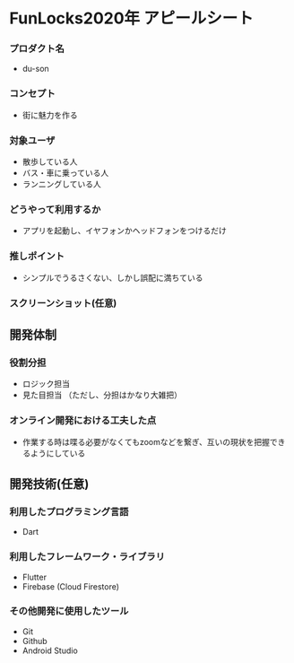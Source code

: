 # FunLocks2020年 アピールシート

### プロダクト名
 - du-son

### コンセプト
 - 街に魅力を作る

### 対象ユーザ
 - 散歩している人
 - バス・車に乗っている人
 - ランニングしている人

### どうやって利用するか
 - アプリを起動し、イヤフォンかヘッドフォンをつけるだけ

### 推しポイント
 - シンプルでうるさくない、しかし誤配に満ちている

### スクリーンショット(任意)

## 開発体制
### 役割分担
 - ロジック担当
 - 見た目担当
（ただし、分担はかなり大雑把）

### オンライン開発における工夫した点
 - 作業する時は喋る必要がなくてもzoomなどを繋ぎ、互いの現状を把握できるようにしている

## 開発技術(任意)
### 利用したプログラミング言語
 - Dart

### 利用したフレームワーク・ライブラリ
 - Flutter
 - Firebase (Cloud Firestore)

### その他開発に使用したツール
 - Git
 - Github
 - Android Studio
